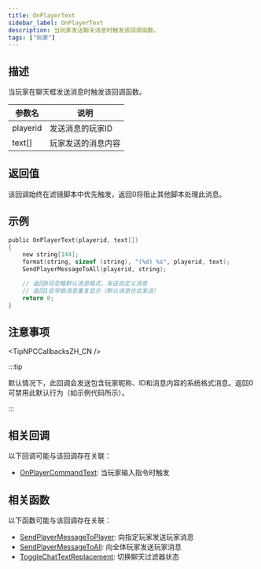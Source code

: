 ```yaml
---
title: OnPlayerText
sidebar_label: OnPlayerText
description: 当玩家发送聊天消息时触发该回调函数。
tags: ["玩家"]
---
```


## 描述

当玩家在聊天框发送消息时触发该回调函数。

| 参数名   | 说明               |
| -------- | ------------------ |
| playerid | 发送消息的玩家ID   |
| text[]   | 玩家发送的消息内容 |

## 返回值

该回调始终在滤镜脚本中优先触发，返回0将阻止其他脚本处理此消息。

## 示例

```c
public OnPlayerText(playerid, text[])
{
    new string[144];
    format(string, sizeof (string), "(%d) %s", playerid, text);
    SendPlayerMessageToAll(playerid, string);

    // 返回0将忽略默认消息格式，发送自定义消息
    // 返回1会导致消息重复显示（默认消息也会发送）
    return 0;
}
```

## 注意事项

<TipNPCCallbacksZH_CN />

:::tip

默认情况下，此回调会发送包含玩家昵称、ID和消息内容的系统格式消息。返回0可禁用此默认行为（如示例代码所示）。

:::

## 相关回调

以下回调可能与该回调存在关联：

- [OnPlayerCommandText](OnPlayerCommandText): 当玩家输入指令时触发

## 相关函数

以下函数可能与该回调存在关联：

- [SendPlayerMessageToPlayer](../functions/SendPlayerMessageToPlayer): 向指定玩家发送玩家消息
- [SendPlayerMessageToAll](../functions/SendPlayerMessageToAll): 向全体玩家发送玩家消息
- [ToggleChatTextReplacement](../functions/ToggleChatTextReplacement): 切换聊天过滤器状态
